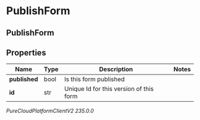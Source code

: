 # PublishForm

## PublishForm

## Properties

|Name | Type | Description | Notes|
|------------ | ------------- | ------------- | -------------|
| **published** | bool | Is this form published | |
| **id** | str | Unique Id for this version of this form | |



_PureCloudPlatformClientV2 235.0.0_
